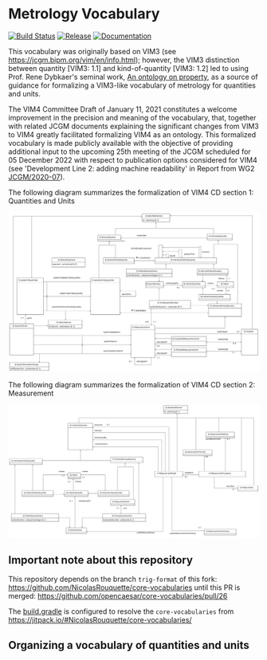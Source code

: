 # Metrology Vocabulary

[![Build Status](https://app.travis-ci.com/opencaesar/metrology-vocabularies.svg?branch=master)](https://app.travis-ci.com/github/opencaesar/metrology-vocabularies)
[![Release](https://img.shields.io/github/v/tag/opencaesar/metrology-vocabularies?label=release)](https://github.com/opencaesar/metrology-vocabularies/releases/latest)
[![Documentation](https://img.shields.io/badge/Documentation-HTML-orange)](https://opencaesar.github.io/metrology-vocabularies/) 

This vocabulary was originally based on VIM3 (see https://jcgm.bipm.org/vim/en/info.html); 
however, the VIM3 distinction between quantity [VIM3: 1.1] and
kind-of-quantity [VIM3: 1.2] led to using Prof. Rene Dybkaer's seminal work, 
[An ontology on property](http://ontology.iupac.org/), as a source of guidance
for formalizing a VIM3-like vocabulary of metrology for quantities and units.

The VIM4 Committee Draft of January 11, 2021 constitutes a welcome improvement
in the precision and meaning of the vocabulary, that, together with related JCGM
documents explaining the significant changes from VIM3 to VIM4 greatly facilitated
formalizing VIM4 as an ontology. This formalized vocabulary is made publicly 
available with the objective of providing additional input to the upcoming 
25th meeting of the JCGM scheduled for 05 December 2022 with respect
to publication options considered for VIM4 (see 'Development Line 2: adding machine readability' in Report from WG2 [JCGM/2020-07](https://www.bipm.org/en/search?p_p_id=search_portlet&p_p_lifecycle=2&p_p_state=normal&p_p_mode=view&p_p_resource_id=%2Fdownload%2Fpublication&p_p_cacheability=cacheLevelPage&_search_portlet_dlFileId=53507162&p_p_lifecycle=1&_search_portlet_javax.portlet.action=search&_search_portlet_page=next&_search_portlet_operation=changePage)).


The following diagram summarizes the formalization of VIM4 CD section 1: Quantities and Units

![](diagrams/VIM4-CD-QuantitiesUnits.png)


The following diagram summarizes the formalization of VIM4 CD section 2: Measurement

![](diagrams/VIM4-CD-Measurement.png)


## Important note about this repository

This repository depends on the branch `trig-format` of this fork: https://github.com/NicolasRouquette/core-vocabularies
until this PR is merged: https://github.com/opencaesar/core-vocabularies/pull/26

The [build.gradle](build.gradle) is configured to resolve the `core-vocabularies` from https://jitpack.io/#NicolasRouquette/core-vocabularies/

## Organizing a vocabulary of quantities and units
